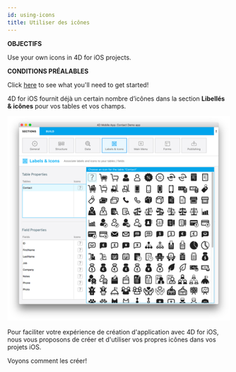 ```yaml
---
id: using-icons
title: Utiliser des icônes
---
```

<div class = "objectives"> 

**OBJECTIFS**

Use your own icons in 4D for iOS projects.</div> <div class = "prerequisites"> 

**CONDITIONS PRÉALABLES**

Click [here](prerequisites.html) to see what you'll need to get started!</div> 

4D for iOS fournit déjà un certain nombre d’icônes dans la section **Libellés & icônes** pour vos tables et vos champs.

![Icon library](assets/custom-icons/icon-library.png)

Pour faciliter votre expérience de création d'application avec 4D for iOS, nous vous proposons de créer et d'utiliser vos propres icônes dans vos projets iOS.

Voyons comment les créer!